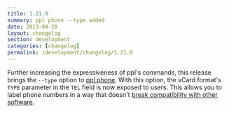 ```yaml
---
title: 1.21.0
summary: ppl phone --type added
date: 2013-04-20
layout: changelog
section: development
categories: [changelog]
permalink: /development/changelog/1.21.0
---
```


Further increasing the expressiveness of ppl's commands, this release brings the
`--type` option to [ppl phone](/documentation/commands/phone). With this option,
the vCard format's `TYPE` parameter in the `TEL` field is now exposed to users.
This allows you to label phone numbers in a way that doesn't [break
compatibility with other
software](https://github.com/hnrysmth/ppl/issues/24#issuecomment-16623136).
